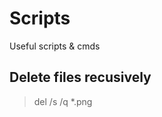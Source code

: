 # Scripts
Useful scripts & cmds

Delete files recusively 
-----------------------

> del /s /q *.png 
